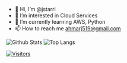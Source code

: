 - 👋 Hi, I’m @jstarri
- 👀 I’m interested in Cloud Services
- 🌱 I’m currently learning AWS, Python
- 📫 How to reach me ahmarj519@gmail.com

![Github Stats](https://github-readme-stats.vercel.app/api?username=jstarri&count_private=true&show_icons=true&include_all_commits=true)
![Top Langs](https://github-readme-stats.vercel.app/api/top-langs/?username=jstarri&hide=TeX&layout=compact)


[![Visitors](https://api.visitorbadge.io/api/visitors?path=zaireali649%2Fjstarri&label=VISITORS&countColor=%23263759)](https://visitorbadge.io/status?path=zaireali649%2Fzaireali649)
